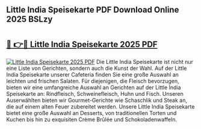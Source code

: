 ## Little India Speisekarte PDF Download Online 2025 BSLzy

# <h2><a href="http://gcdy3l1.nevu.top/?p=Little+India+Speisekarte">🔗 👉🔴 Little India Speisekarte 2025 PDF</a></h2>

[![Little India Speisekarte 2025 PDF](https://i.imgur.com/dBaPXMq.png)](http://gcdy3l1.nevu.top/?p=Little+India+Speisekarte)
Die Little India Speisekarte ist nicht nur eine Liste von Gerichten, sondern auch die Kunst der Wahl. Auf der Little India Speisekarte unserer Cafeteria finden Sie eine große Auswahl an leichten und frischen Salaten. Für diejenigen, die Fleisch bevorzugen, bieten wir eine umfangreiche Auswahl an Gerichten auf der Little India Speisekarte an: Rindfleisch, Schweinefleisch, Huhn und Fisch. Unseren Auserwählten bieten wir Gourmet-Gerichte wie Schaschlik und Steak an, die auf einem alten Feuer zubereitet werden. Unsere Little India Speisekarte bietet eine große Auswahl an Desserts, von traditionellen Torten und Kuchen bis hin zu exquisiten Crème Brûlée und Schokoladenwaffeln.
